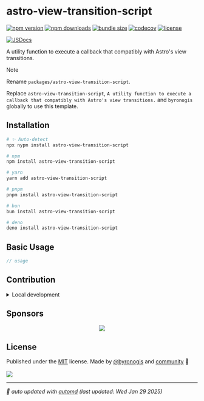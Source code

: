 # astro-view-transition-script

<!-- automd:badges name="astro-view-transition-script" license codecov bundlephobia packagephobia -->

[![npm version](https://img.shields.io/npm/v/astro-view-transition-script)](https://npmjs.com/package/astro-view-transition-script)
[![npm downloads](https://img.shields.io/npm/dm/astro-view-transition-script)](https://npm.chart.dev/astro-view-transition-script)
[![bundle size](https://img.shields.io/bundlephobia/minzip/astro-view-transition-script)](https://bundlephobia.com/package/astro-view-transition-script)
[![codecov](https://img.shields.io/codecov/c/gh/byronogis/astro-view-transition-script)](https://codecov.io/gh/byronogis/astro-view-transition-script)
[![license](https://img.shields.io/github/license/byronogis/astro-view-transition-script)](https://github.com/byronogis/astro-view-transition-script/blob/main/LICENSE)

<!-- /automd -->

[![JSDocs][jsdocs-src]][jsdocs-href]

A utility function to execute a callback that compatibly with Astro's view transitions.

> [!NOTE]
>
> Rename `packages/astro-view-transition-script`.
>
> Replace `astro-view-transition-script`, `A utility function to execute a callback that compatibly with Astro's view transitions.` and `byronogis` globally to use this template.
>

## Installation

<!-- automd:pm-install name="astro-view-transition-script" -->

```sh
# ✨ Auto-detect
npx nypm install astro-view-transition-script

# npm
npm install astro-view-transition-script

# yarn
yarn add astro-view-transition-script

# pnpm
pnpm install astro-view-transition-script

# bun
bun install astro-view-transition-script

# deno
deno install astro-view-transition-script
```

<!-- /automd -->

## Basic Usage

```ts
// usage
```

<!-- automd:fetch url="gh:byronogis/.github/main/snippets/readme-contrib-node-pnpm.md" -->

## Contribution

<details>
  <summary>Local development</summary>

- Clone this repository
- Install the latest LTS version of [Node.js](https://nodejs.org/en/)
- Enable [Corepack](https://github.com/nodejs/corepack) using `corepack enable`
- Install dependencies using `pnpm install`
- Run tests using `pnpm dev` or `pnpm test`

</details>

<!-- /automd -->

## Sponsors

<p align="center">
  <a href="https://cdn.jsdelivr.net/gh/byronogis/static/sponsors.svg">
    <img src='https://cdn.jsdelivr.net/gh/byronogis/static/sponsors.svg'/>
  </a>
</p>

## License

<!-- automd:contributors author="byronogis" license="MIT" -->

Published under the [MIT](https://github.com/byronogis/astro-view-transition-script/blob/main/LICENSE) license.
Made by [@byronogis](https://github.com/byronogis) and [community](https://github.com/byronogis/astro-view-transition-script/graphs/contributors) 💛
<br><br>
<a href="https://github.com/byronogis/astro-view-transition-script/graphs/contributors">
<img src="https://contrib.rocks/image?repo=byronogis/astro-view-transition-script" />
</a>

<!-- /automd -->

<!-- automd:with-automd lastUpdate -->

---

_🤖 auto updated with [automd](https://automd.unjs.io) (last updated: Wed Jan 29 2025)_

<!-- /automd -->

<!-- Badges -->

[jsdocs-src]: https://img.shields.io/badge/jsdocs-reference-1fa669
[jsdocs-href]: https://www.jsdocs.io/package/astro-view-transition-script
